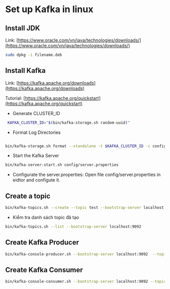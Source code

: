 # Set up Kafka in linux

## Install JDK

Link: [https://www.oracle.com/vn/java/technologies/downloads/](https://www.oracle.com/vn/java/technologies/downloads/)

```bash
sudo dpkg -i filename.deb
```

## Install Kafka

Link: [https://kafka.apache.org/downloads](https://kafka.apache.org/downloads)

Tutorial: [https://kafka.apache.org/quickstart](https://kafka.apache.org/quickstart)

- Generate CLUSTER_ID

```bash
 KAFKA_CLUSTER_ID="$(bin/kafka-storage.sh random-uuid)"
```

- Format Log Directories

```bash

bin/kafka-storage.sh format --standalone -t $KAFKA_CLUSTER_ID -c config/server.properties
```

- Start the Kafka Server

```bash
bin/kafka-server-start.sh config/server.properties
```

- Configurate the server.properties: Open file config/server.properties in eidtor and configute it.

## Create a topic

```bash
bin/kafka-topics.sh --create --topic test --bootstrap-server localhost:9092 --replication-factor 1 --partitions 3
```

- Kiểm tra danh sách topic đã tạo

```bash
bin/kafka-topics.sh --list --bootstrap-server localhost:9092
```

## Create Kafka Producer

```bash
bin/kafka-console-producer.sh --bootstrap-server localhost:9092  --topic test
```

## Create Kafka Consumer

```bash
bin/kafka-console-consumer.sh --bootstrap-server localhost:9092 --topic test --from-beginning
```